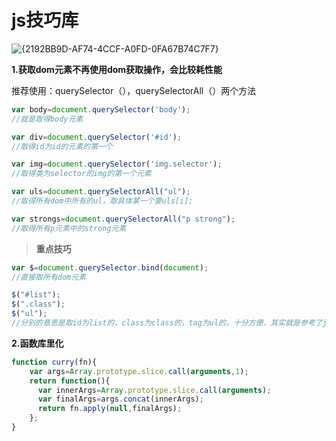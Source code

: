 # js技巧库

 ![{2192BB9D-AF74-4CCF-A0FD-0FA67B74C7F7}](C:\Users\Administrator\Desktop\{2192BB9D-AF74-4CCF-A0FD-0FA67B74C7F7}.png)

**1.获取dom元素不再使用dom获取操作，会比较耗性能**

推荐使用：querySelector（），querySelectorAll（）两个方法

```js
var body=document.querySelector('body');
//就是取得body元素

var div=document.querySelector('#id');
//取得id为id的元素的第一个

var img=document.querySelector('img.selector');
//取得类为selector的img的第一个元素
```

```js
var uls=document.querySelectorAll("ul");
//取得所有dom中所有的ul，取具体某一个要uls[i];

var strongs=document.querySelectorAll("p strong");
//取得所有p元素中的strong元素
```

>  **重点技巧** 

```js
var $=document.querySelector.bind(document);
//直接取所有dom元素

$("#list");
$(".class");
$("ul");
//分别的意思是取id为list的，class为class的，tag为ul的，十分方便，其实就是参考了jq的方法。
```

**2.函数库里化**

```js
function curry(fn){
	var args=Array.prototype.slice.call(arguments,1);
  	return function(){
  	  var innerArgs=Array.prototype.slice.call(arguments);
      var finalArgs=args.concat(innerArgs);
      return fn.apply(null,finalArgs);
  	};
}
```

